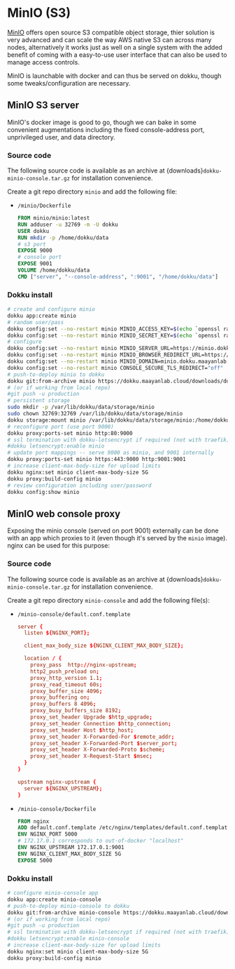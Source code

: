 # MinIO (S3)

[MinIO](https://min.io/) offers open source S3 compatible object storage, thier solution is very advanced and can scale the way AWS native S3 can across many nodes, alternatively it works just as well on a single system with the added benefit of coming with a easy-to-use user interface that can also be used to manage access controls.

MinIO is launchable with docker and can thus be served on dokku, though some tweaks/configuration are necessary.

## MinIO S3 server

MinIO's docker image is good to go, though we can bake in some convenient augmentations including the fixed console-address port, unprivileged user, and data directory.

### Source code

The following source code is available as an archive at {downloads}`dokku-minio-console.tar.gz` for installation convenience.

Create a git repo directory `minio` and add the following file:

- `/minio/Dockerfile`
  ```Dockerfile
  FROM minio/minio:latest
  RUN adduser -u 32769 -m -U dokku
  USER dokku
  RUN mkdir -p /home/dokku/data
  # s3 port
  EXPOSE 9000
  # console port
  EXPOSE 9001
  VOLUME /home/dokku/data
  CMD ["server", "--console-address", ":9001", "/home/dokku/data"]
  ```

### Dokku install

```bash
# create and configure minio
dokku app:create minio
# random user/pass
dokku config:set --no-restart minio MINIO_ACCESS_KEY=$(echo `openssl rand -base64 45` | tr -d \=+ | cut -c 1-20)
dokku config:set --no-restart minio MINIO_SECRET_KEY=$(echo `openssl rand -base64 45` | tr -d \=+ | cut -c 1-32)
# configure
dokku config:set --no-restart minio MINIO_SERVER_URL=https://minio.dokku.maayanlab.cloud
dokku config:set --no-restart minio MINIO_BROWSER_REDIRECT_URL=https://minio-console.dokku.maayanlab.cloud
dokku config:set --no-restart minio MINIO_DOMAIN=minio.dokku.maayanlab.cloud
dokku config:set --no-restart minio CONSOLE_SECURE_TLS_REDIRECT="off"
# push-to-deploy minio to dokku
dokku git:from-archive minio https://dokku.maayanlab.cloud/downloads/dokku-minio.tar.gz
# (or if working from local repo)
#git push -u production
# persistent storage
sudo mkdir -p /var/lib/dokku/data/storage/minio
sudo chown 32769:32769 /var/lib/dokku/data/storage/minio
dokku storage:mount minio /var/lib/dokku/data/storage/minio:/home/dokku/data
# reconfigure port (use port 9000)
dokku proxy:ports-set minio http:80:9000
# ssl termination with dokku-letsencrypt if required (not with traefik)
#dokku letsencrypt:enable minio
# update port mappings -- serve 9000 as minio, and 9001 internally
dokku proxy:ports-set minio https:443:9000 http:9001:9001
# increase client-max-body-size for upload limits
dokku nginx:set minio client-max-body-size 5G
dokku proxy:build-config minio
# review configuration including user/password
dokku config:show minio
```

## MinIO web console proxy

Exposing the minio console (served on port 9001) externally can be done with an app which proxies to it (even though it's served by the `minio` image). nginx can be used for this purpose:

### Source code

The following source code is available as an archive at {downloads}`dokku-minio-console.tar.gz` for installation convenience.

Create a git repo directory `minio-console` and add the following file(s):

- `/minio-console/default.conf.template`
  ```nginx.conf
  server {
    listen ${NGINX_PORT};

    client_max_body_size ${NGINX_CLIENT_MAX_BODY_SIZE};

    location / {
      proxy_pass  http://nginx-upstream;
      http2_push_preload on;
      proxy_http_version 1.1;
      proxy_read_timeout 60s;
      proxy_buffer_size 4096;
      proxy_buffering on;
      proxy_buffers 8 4096;
      proxy_busy_buffers_size 8192;
      proxy_set_header Upgrade $http_upgrade;
      proxy_set_header Connection $http_connection;
      proxy_set_header Host $http_host;
      proxy_set_header X-Forwarded-For $remote_addr;
      proxy_set_header X-Forwarded-Port $server_port;
      proxy_set_header X-Forwarded-Proto $scheme;
      proxy_set_header X-Request-Start $msec;
    }
  }

  upstream nginx-upstream {
    server ${NGINX_UPSTREAM};
  }
  ```
- `/minio-console/Dockerfile`
  ```Dockerfile
  FROM nginx
  ADD default.conf.template /etc/nginx/templates/default.conf.template
  ENV NGINX_PORT 5000
  # 172.17.0.1 corresponds to out-of-docker "localhost"
  ENV NGINX_UPSTREAM 172.17.0.1:9001
  ENV NGINX_CLIENT_MAX_BODY_SIZE 5G
  EXPOSE 5000
  ```

### Dokku install

```bash
# configure minio-console app
dokku app:create minio-console
# push-to-deploy minio-console to dokku
dokku git:from-archive minio-console https://dokku.maayanlab.cloud/downloads/dokku-minio-console.tar.gz
# (or if working from local repo)
#git push -u production
# ssl termination with dokku-letsencrypt if required (not with traefik)
#dokku letsencrypt:enable minio-console
# increase client-max-body-size for upload limits
dokku nginx:set minio client-max-body-size 5G
dokku proxy:build-config minio
```

